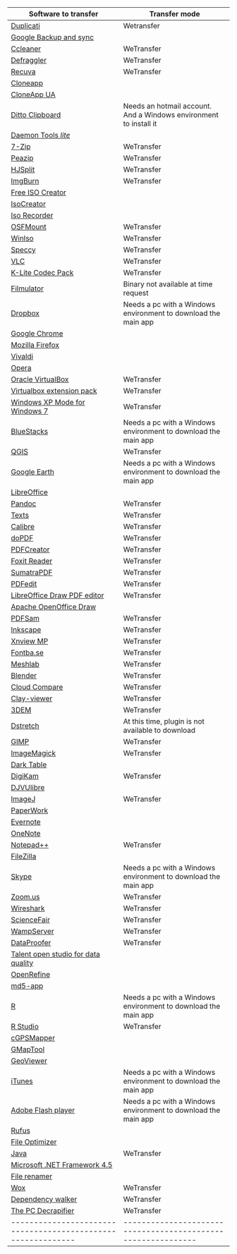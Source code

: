 | Software to transfer                     | Transfer mode                                                  |
| ------------------------------------------------------------ | ------------------------------------------------------------ |
| [Duplicati](https://www.duplicati.com/)                      | Wetransfer                                                   |
| [Google Backup and sync](https://www.google.com/drive/download/backup-and-sync/) |                                          |
| [Ccleaner](https://www.ccleaner.com/)                        | WeTransfer                                                   |
| [Defraggler](https://www.ccleaner.com/defraggler)            | WeTransfer                                                   |
| [Recuva](https://www.ccleaner.com/recuva)                    | WeTransfer                                                   |
| [Cloneapp](http://www.mirinsoft.com/download/category/2-cloneapp) |                                                         |
| [CloneApp UA](http://www.mirinsoft.com/download/category/13-ca-ua) |                                                        |
| [Ditto Clipboard](https://www.microsoft.com/en-us/p/ditto-clipboard/9nblggh3zbjq?rtc=1&ranMID=24542&ranEAID=TnL5HPStwNw&ranSiteID=TnL5HPStwNw-xUPCRvXAQestQG5TTcXtoQ&epi=TnL5HPStwNw-xUPCRvXAQestQG5TTcXtoQ&irgwc=1&OCID=AID2000142_aff_7593_1243925&tduid=(ir__wwnolxiwuskfryltkk0sohzj0e2xg3nagvo3xfww00)(7593)(1243925)(TnL5HPStwNw-xUPCRvXAQestQG5TTcXtoQ)()&irclickid=_wwnolxiwuskfryltkk0sohzj0e2xg3nagvo3xfww00&activetab=pivot:overviewtab) | Needs an hotmail account. And a Windows environment to install it |
| [Daemon Tools _lite_](https://www.daemon-tools.cc/products/dtLite) |                                                              |
| [7-Zip](https://www.7-zip.org/)                              | WeTransfer                                                              |
| [Peazip](https://www.peazip.org/)                            | WeTransfer                                                              |
| [HJSplit](https://www.usitility.com/es/hjsplit/)             | WeTransfer                                                              |
| [ImgBurn](http://www.imgburn.com/)                           | WeTransfer                                                             |
| [Free ISO Creator](http://www.minidvdsoft.com/isocreator/download_free_iso_creator.html) |                                                              |
| [IsoCreator](https://sourceforge.net/projects/iso-creator-cs/) |                                                              |
| [Iso Recorder](http://isorecorder.alexfeinman.com/#/)        |                                                              |
| [OSFMount](https://www.osforensics.com/tools/mount-disk-images.html) |  WeTransfer                                                             |
| [WinIso](http://www.winiso.com/products/winiso-free.html)    |  WeTransfer                                                             |
| [Speccy](https://www.ccleaner.com/speccy)                    | WeTransfer                                                              |
| [VLC](http://www.videolan.org)                               | WeTransfer                                                   |
| [K-Lite Codec Pack](https://codecguide.com/download_kl.htm)  | WeTransfer                                                              |
| [Filmulator](https://github.com/CarVac/filmulator-gui/releases) | Binary not available at time request                         |
| [Dropbox](https://dropbox.com/)                              | Needs a pc with a Windows environment to download the main app |
| [Google Chrome](https://www.google.com/intl/es-419/chrome/)  |                                                              |
| [Mozilla Firefox](https://www.mozilla.org/es-AR/firefox/)    |                                                              |
| [Vivaldi](https://vivaldi.com/)                              |                                                              |
| [Opera](https://www.opera.com/es)                            |                                                              |
| [Oracle VirtualBox](https://www.virtualbox.org)              | WeTransfer                                                   |
| [Virtualbox extension pack](https://www.virtualbox.org/wiki/Downloads) | WeTransfer                                                   |
| [Windows XP Mode for Windows 7](https://www.microsoft.com/es-ar/download/details.aspx?id=8002) | WeTransfer                                                   |
| [BlueStacks](https://www.bluestacks.com/bluestacks-android-n.html) | Needs a pc with a Windows environment to download the main app |
| [QGIS](https://qgis.org/en/site/)                            | WeTransfer                                                   |
| [Google Earth](https://www.google.com/intl/es-419_ALL/earth/versions/#earth-pro) | Needs a pc with a Windows environment to download the main app |
| [LibreOffice](https://www.libreoffice.org/download/download/) |                                                              |
| [Pandoc](https://pandoc.org/installing.html)                 | WeTransfer                                                   |
| [Texts](http://www.texts.io/Texts-1.5.msi)                   | WeTransfer                                                              |
| [Calibre](https://calibre-ebook.com/download)                | WeTransfer                                                              |
| [doPDF](https://www.dopdf.com/download.html)                 | WeTransfer                                                              |
| [PDFCreator](https://www.pdfforge.org/pdfcreator/download)   | WeTransfer                                                              |
| [Foxit Reader](https://www.foxitsoftware.com/downloads/#Foxit-Reader/) | WeTransfer                                                   |
| [SumatraPDF](https://www.sumatrapdfreader.org/download.html) | WeTransfer                                                              |
| [PDFedit](http://pdfedit.cz/en/pdfedit_windows.html)         | WeTransfer                                                              |
| [LibreOffice Draw PDF editor](https://www.libreoffice.org/download/download/) |  WeTransfer                                                             |
| [Apache OpenOffice Draw](https://www.openoffice.org/es/producto/draw.html) |                                                              |
| [PDFSam](https://pdfsam.org/es/download-pdfsam-basic/)       |  WeTransfer                                                             |
| [Inkscape](https://inkscape.org/release/)                    | WeTransfer                                                   |
| [Xnview MP](https://www.xnview.com/en/xnviewmp/)             | WeTransfer                                                              |
| [Fontba.se](https://fontba.se/)                              |  WeTransfer                                                             |
| [Meshlab](http://www.meshlab.net)                            | WeTransfer                                                   |
| [Blender](https://www.blender.org)                           | WeTransfer                                                   |
| [Cloud Compare](http://www.cloudcompare.org/release/index.html) | WeTransfer                                                   |
| [Clay-viewer](https://github.com/pissang/clay-viewer/releases) | WeTransfer                                                   |
| [3DEM](http://www.hangsim.com/files/3dem_setup.exe)          | WeTransfer                                                   |
| [Dstretch](http://www.dstretch.com)                          | At this time, plugin is not available to download            |
| [GIMP](https://www.gimp.org/)                                | WeTransfer                                                   |
| [ImageMagick](https://imagemagick.org/script/download.php#windows) | WeTransfer                                                   |
| [Dark Table](https://www.darktable.org/install/#windows)     |                                                              |
| [DigiKam](https://www.digikam.org/download/)                 | WeTransfer                                                   |
| [DJVUlibre](https://sourceforge.net/projects/djvu/files/DjVuLibre_Windows/) |                                                              |
| [ImageJ](https://imagej.nih.gov/ij/)                         | WeTransfer                                                   |
| [PaperWork](https://openpaper.work/en-us/)                   |                                                              |
| [Evernote](https://evernote.com)                             |                                                              |
| [OneNote](https://www.microsoft.com/en-us/p/onenote/9wzdncrfhvjl?ranMID=24542&ranEAID=TnL5HPStwNw&ranSiteID=TnL5HPStwNw-0bWFkjY_lWttiRhTw72ecw&epi=TnL5HPStwNw-0bWFkjY_lWttiRhTw72ecw&irgwc=1&OCID=AID2000142_aff_7593_1243925&tduid=(ir__wwnolxiwuskfryltkk0sohzj0e2xg3nobfo3xfww00)(7593)(1243925)(TnL5HPStwNw-0bWFkjY_lWttiRhTw72ecw)()&irclickid=_wwnolxiwuskfryltkk0sohzj0e2xg3nobfo3xfww00&activetab=pivot:overviewtab) |                                                              |
| [Notepad++](https://notepad-plus-plus.org/downloads/)        | WeTransfer                                                   |
| [FileZilla](https://filezilla-project.org/)                  |                                                              |
| [Skype](https://www.skype.com/es/get-skype/)                 | Needs a pc with a Windows environment to download the main app |
| [Zoom.us](https://zoom.us/download#client_4meeting)          | WeTransfer                                                   |
| [Wireshark](https://www.wireshark.org/#download)             | WeTransfer                                                   |
| [ScienceFair](http://sciencefair-app.com/)                   | WeTransfer                                                   |
| [WampServer](http://www.wampserver.com/en/#download-wrapper) | WeTransfer                                                   |
| [DataProofer](https://github.com/dataproofer/Dataproofer/releases) | WeTransfer                                                   |
| [Talent open studio for data quality](https://www.talend.com/products/data-quality/data-quality-open-studio/) |                                                              |
| [OpenRefine](http://openrefine.org/download.html)            |                                                              |
| [md5-app](https://github.com/mhmdkrmabd/md5-app/releases)    |                                                              |
| [R](http://cran.r-project.org/mirrors.html)                  | Needs a pc with a Windows environment to download the main app |
| [R Studio](https://rstudio.com/products/rstudio/download/)   | WeTransfer                                                   |
| [cGPSMapper](https://www.gpsfiledepot.com/tools/cgpsmapper.php) |                                                              |
| [GMapTool](https://www.gmaptool.eu/en/content/windows-setup) |                                                              |
| [GeoViewer](https://www.extensis.com/download-geoviewer)     |                                                              |
| [iTunes](https://www.apple.com/la/itunes/)                   | Needs a pc with a Windows environment to download the main app |
| [Adobe Flash player](https://get.adobe.com/es/flashplayer/)  | Needs a pc with a Windows environment to download the main app |
| [Rufus](https://rufus.ie/)                                   |                                                              |
| [File Optimizer](https://sourceforge.net/projects/nikkhokkho/files/latest/download) |                                                              |
| [Java](https://www.java.com/es/download/)                    | WeTransfer                                                   |
| [Microsoft .NET Framework 4.5](https://www.microsoft.com/es-ar/download/details.aspx?id=30653) |                                                              |
| [File renamer](http://www.joejoesoft.com/vcms/108/)          |                                                              |
| [Wox](https://github.com/Wox-launcher/Wox/releases)          | WeTransfer                                                   |
| [Dependency walker](http://www.dependencywalker.com/)        | WeTransfer                                                   |
| [The PC Decrapifier](https://www.pcdecrapifier.com/)         | WeTransfer                                                   |
| ------------------------------------------------------------ | ------------------------------------------------------------ |
